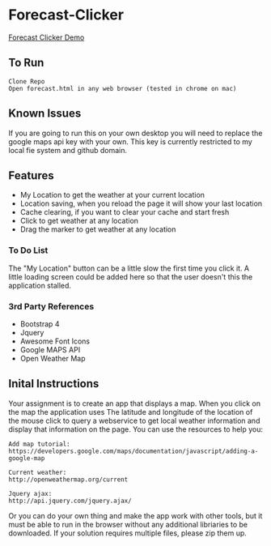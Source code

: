 # Forecast-Clicker

[Forecast Clicker Demo](https://iukekini.github.io/Forecast-Clicker)


## To Run

	Clone Repo
	Open forecast.html in any web browser (tested in chrome on mac)


## Known Issues

If you are going to run this on your own desktop you will need to replace the google maps api key with your own. This key is currently restricted to my local fie system and github domain.

## Features

* My Location to get the weather at your current location
* Location saving, when you reload the page it will show your last location
* Cache clearing, if you want to clear your cache and start fresh
* Click to get weather at any location
* Drag the marker to get weather at any location


### To Do List

The "My Location" button can be a little slow the first time you click it. A little loading screen could be added here so that the user doesn't this the application stalled. 


### 3rd Party References
* Bootstrap 4
* Jquery
* Awesome Font Icons 
* Google MAPS API
* Open Weather Map

## Inital Instructions
Your assignment is to create an app that displays a map.  When you click on the map the application uses
The latitude and longitude of the location of the mouse click to query a webservice to get local weather
information and display that information on the page.  You can use the resources to help you:
	
	Add map tutorial:
	https://developers.google.com/maps/documentation/javascript/adding-a-google-map

	Current weather:
	http://openweathermap.org/current

	Jquery ajax:
	http://api.jquery.com/jquery.ajax/

Or you can do your own thing and make the app work with other tools, but it must be able to run in the browser
without any additional libriaries to be downloaded.  If your solution requires multiple files, please zip them up.

